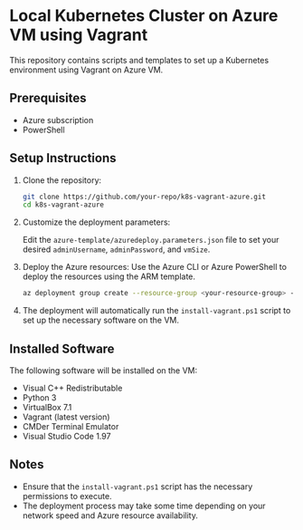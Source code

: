 # Local Kubernetes Cluster on Azure VM using Vagrant

This repository contains scripts and templates to set up a Kubernetes environment using Vagrant on Azure VM.

## Prerequisites

- Azure subscription
- PowerShell


## Setup Instructions

1. Clone the repository:

    ```sh
    git clone https://github.com/your-repo/k8s-vagrant-azure.git
    cd k8s-vagrant-azure
    ```

2. Customize the deployment parameters:

    Edit the `azure-template/azuredeploy.parameters.json` file to set your desired `adminUsername`, `adminPassword`, and `vmSize`.

3. Deploy the Azure resources:
    Use the Azure CLI or Azure PowerShell to deploy the resources using the ARM template.

    ```sh
    az deployment group create --resource-group <your-resource-group> --template-file azure-template/azuredeploy.json --parameters @azure-template/azuredeploy.parameters.json
    ```

4. The deployment will automatically run the `install-vagrant.ps1` script to set up the necessary software on the VM.

## Installed Software

The following software will be installed on the VM:

- Visual C++ Redistributable
- Python 3
- VirtualBox 7.1
- Vagrant (latest version)
- CMDer Terminal Emulator
- Visual Studio Code 1.97

## Notes

- Ensure that the `install-vagrant.ps1` script has the necessary permissions to execute.
- The deployment process may take some time depending on your network speed and Azure resource availability.

